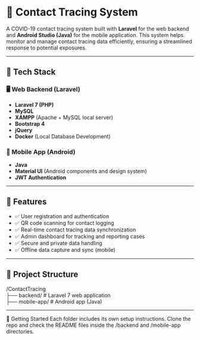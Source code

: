 # 📱 Contact Tracing System

A COVID-19 contact tracing system built with **Laravel** for the web backend and **Android Studio (Java)** for the mobile application. This system helps monitor and manage contact tracing data efficiently, ensuring a streamlined response to potential exposures.

---

## 🔧 Tech Stack

### 🖥 Web Backend (Laravel)
- **Laravel 7 (PHP)**
- **MySQL**
- **XAMPP** (Apache + MySQL local server)
- **Bootstrap 4**
- **jQuery**
- **Docker** (Local Database Development)

### 📱 Mobile App (Android)
- **Java**
- **Material UI** (Android components and design system)
- **JWT Authentication**

---

## 🌟 Features

- ✅ User registration and authentication  
- ✅ QR code scanning for contact logging  
- ✅ Real-time contact tracing data synchronization  
- ✅ Admin dashboard for tracking and reporting cases  
- ✅ Secure and private data handling  
- ✅ Offline data capture and sync (mobile)

---

## 📂 Project Structure
/ContactTracing   
├── backend/ # Laravel 7 web application   
├── mobile-app/ # Android app (Java)

---

🚀 Getting Started
Each folder includes its own setup instructions. Clone the repo and check the README files inside the /backend and /mobile-app directories.
